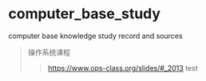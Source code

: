 # computer_base_study
computer base knowledge study record and sources
> 操作系统课程 
>> <https://www.ops-class.org/slides/#_2013>
>test